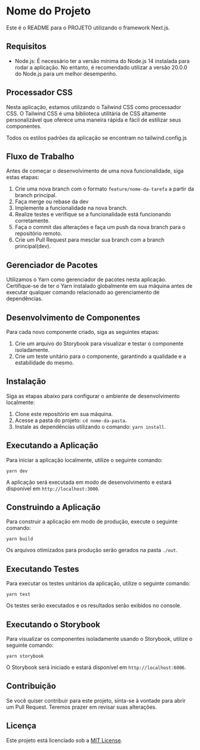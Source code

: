 # Nome do Projeto

Este é o README para o PROJETO utilizando o framework Next.js. 

## Requisitos

- Node.js: É necessário ter a versão mínima do Node.js 14 instalada para rodar a aplicação. No entanto, é recomendado utilizar a versão 20.0.0 do Node.js para um melhor desempenho.

## Processador CSS

Nesta aplicação, estamos utilizando o Tailwind CSS como processador CSS. O Tailwind CSS é uma biblioteca utilitária de CSS altamente personalizável que oferece uma maneira rápida e fácil de estilizar seus componentes.

Todos os estilos padrões da aplicação se encontram no tailwind.config.js

## Fluxo de Trabalho

Antes de começar o desenvolvimento de uma nova funcionalidade, siga estas etapas:

1. Crie uma nova branch com o formato `feature/nome-da-tarefa` a partir da branch principal.
2. Faça merge ou rebase da dev
3. Implemente a funcionalidade na nova branch.
4. Realize testes e verifique se a funcionalidade está funcionando corretamente.
5. Faça o commit das alterações e faça um push da nova branch para o repositório remoto.
6. Crie um Pull Request para mesclar sua branch com a branch principal(dev).

## Gerenciador de Pacotes

Utilizamos o Yarn como gerenciador de pacotes nesta aplicação. Certifique-se de ter o Yarn instalado globalmente em sua máquina antes de executar qualquer comando relacionado ao gerenciamento de dependências.

## Desenvolvimento de Componentes

Para cada novo componente criado, siga as seguintes etapas:

1. Crie um arquivo do Storybook para visualizar e testar o componente isoladamente.
2. Crie um teste unitário para o componente, garantindo a qualidade e a estabilidade do mesmo.

## Instalação

Siga as etapas abaixo para configurar o ambiente de desenvolvimento localmente:

1. Clone este repositório em sua máquina.
2. Acesse a pasta do projeto: `cd nome-da-pasta`.
3. Instale as dependências utilizando o comando: `yarn install`.

## Executando a Aplicação

Para iniciar a aplicação localmente, utilize o seguinte comando:

```shell
yarn dev
```

A aplicação será executada em modo de desenvolvimento e estará disponível em `http://localhost:3000`.

## Construindo a Aplicação

Para construir a aplicação em modo de produção, execute o seguinte comando:

```shell
yarn build
```

Os arquivos otimizados para produção serão gerados na pasta `./out`.

## Executando Testes

Para executar os testes unitários da aplicação, utilize o seguinte comando:

```shell
yarn test
```

Os testes serão executados e os resultados serão exibidos no console.

## Executando o Storybook

Para visualizar os componentes isoladamente usando o Storybook, utilize o seguinte comando:

```shell
yarn storybook
```

O Storybook será iniciado e estará disponível em `http://localhost:6006`.

## Contribuição

Se você quiser contribuir para este projeto, sinta-se à vontade para abrir um Pull Request. Teremos prazer em revisar suas alterações.

## Licença

Este projeto está licenciado sob a [MIT License](LICENSE).